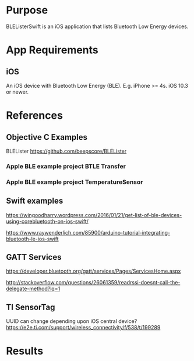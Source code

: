 ﻿# Purpose
BLEListerSwift is an iOS application that lists Bluetooth Low Energy devices.

# App Requirements

## iOS
An iOS device with Bluetooth Low Energy (BLE). E.g. iPhone >= 4s.
iOS 10.3 or newer.

# References

## Objective C Examples
BLELister
https://github.com/beepscore/BLELister

### Apple BLE example project BTLE Transfer
### Apple BLE example project TemperatureSensor

## Swift examples
https://wingoodharry.wordpress.com/2016/01/21/get-list-of-ble-devices-using-corebluetooth-on-ios-swift/

https://www.raywenderlich.com/85900/arduino-tutorial-integrating-bluetooth-le-ios-swift

## GATT Services
https://developer.bluetooth.org/gatt/services/Pages/ServicesHome.aspx

http://stackoverflow.com/questions/26061359/readrssi-doesnt-call-the-delegate-method?lq=1

## TI SensorTag
UUID can change depending upon iOS central device?
https://e2e.ti.com/support/wireless_connectivity/f/538/t/199289

# Results

